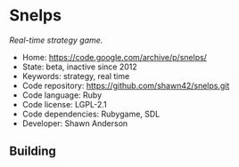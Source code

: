 # Snelps

_Real-time strategy game._

- Home: https://code.google.com/archive/p/snelps/
- State: beta, inactive since 2012
- Keywords: strategy, real time
- Code repository: https://github.com/shawn42/snelps.git
- Code language: Ruby
- Code license: LGPL-2.1
- Code dependencies: Rubygame, SDL
- Developer: Shawn Anderson

## Building
